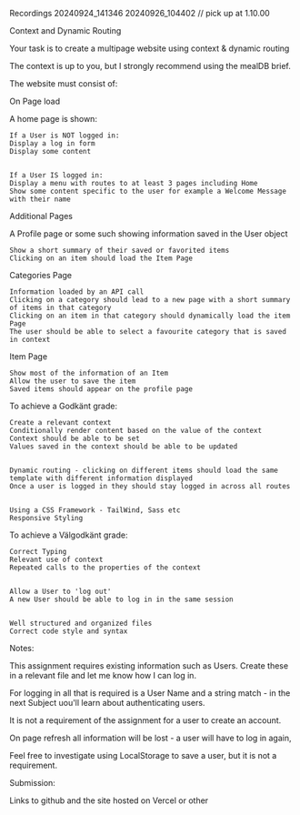Recordings
20240924_141346
20240926_104402 // pick up at 1.10.00

Context and Dynamic Routing


Your task is to create a multipage website using context & dynamic routing


The context is up to you, but I strongly recommend using the mealDB brief.


The website must consist of:


On Page load


A home page is shown:

    If a User is NOT logged in:
    Display a log in form
    Display some content


    If a User IS logged in:
    Display a menu with routes to at least 3 pages including Home
    Show some content specific to the user for example a Welcome Message with their name 


Additional Pages


A Profile page or some such showing information saved in the User object

    Show a short summary of their saved or favorited items
    Clicking on an item should load the Item Page


Categories Page

    Information loaded by an API call
    Clicking on a category should lead to a new page with a short summary of items in that category
    Clicking on an item in that category should dynamically load the item Page
    The user should be able to select a favourite category that is saved in context


Item Page

    Show most of the information of an Item
    Allow the user to save the item
    Saved items should appear on the profile page


To achieve a Godkänt grade:


    Create a relevant context
    Conditionally render content based on the value of the context
    Context should be able to be set
    Values saved in the context should be able to be updated


    Dynamic routing - clicking on different items should load the same template with different information displayed
    Once a user is logged in they should stay logged in across all routes


    Using a CSS Framework - TailWind, Sass etc
    Responsive Styling


To achieve a Välgodkänt grade:


    Correct Typing
    Relevant use of context
    Repeated calls to the properties of the context


    Allow a User to 'log out'
    A new User should be able to log in in the same session 


    Well structured and organized files
    Correct code style and syntax



Notes:


This assignment requires existing information such as Users. Create these in a relevant file and let me know how I can log in.


For logging in all that is required is a User Name and a string match - in the next Subject uou'll learn about authenticating users.


It is not a requirement of the assignment for a user to create an account.


On page refresh all information will be lost - a user will have to log in again,


Feel free to investigate using LocalStorage to save a user, but it is not a requirement.


Submission:

Links to github and the site hosted on Vercel or other